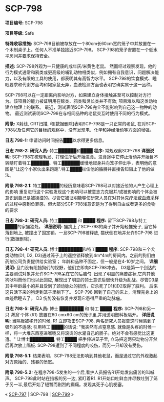 # SCP-798
                        


**项目编号:**  SCP-798

**项目等级:**  Safe

**特殊收容措施:**  SCP-798目前被存放在一个80cm长60cm宽的笼子中并放置在一个木制桌子上。任何人不准单独接近SCP-798。 SCP-798的笼子安置在一个低水平房间并要求保持安全。

**描述:**  SCP-798外观为一只健康的成年灰/米黄色老鼠。 然而经过观察发现，他的行为模式通常和鸦类或更高级的哺乳动物相类似，例如拥有自我意识，问题解决能力，以及有限的工具的使用，都表明其有高智力水平。 SCP-798的饮食模式、睡眠要求和代谢方面均和褐家鼠无异，血液检测方面也表明它确实属于这一品种。

SCP-798可以在一定距离内影响对方，如果建立身体接触甚至可以控制对方行为。该项目的能力被证明用在鲸类、鸦类和灵长类并不有效; 项目难以和这类动物建立物理上的联系。 最近，测试表明SCP-798完全不能影响到自己这一物种的动物。 最近测试表明SCP-798在与相同品种的老鼠交互时使用不同的行为模式。

**附录:**  X射线, CRT扫描, 和[数据删除]表明SCP-798是一只正常的老鼠, 在对SCP-798以及任何它的目标的观察中，没有发现电、化学和神经活动等方面的增强。

**日志 798-1:** 
申请访问时间报告███以求得更多信息。

**日志 798-2:** 
**研究人员:**  特工██████和████
**程序:**  常规观察SCP-798
**详细说明:**  SCP-798在梳理毛发、打理住所后开始进食。进食途中它停止活动并开始目不转睛盯着特工██████。特工██████缓慢地起身并向笼子伸出手，表明他的意图是"让这个小家伙出来跑跑".特工████拦住他的胳膊并直接告知阻止了他的做法。

**附录 798-2.1:**  特工██████的经历意味着SCP-798可以对接近他的人产生心理上的影响 重复进行这个实验发现这个影响可以被意志力克服并/或被影响的个体会被意识到自己是被操控的。尽管它被证明能够使研究人员在对其休克疗法或血液采样的过程中感到负罪感，但大部分SCP-798浅意识是为了得到自由或者更多的食物的要求

**日志 798-3:** 
**研究人员:**  特工██████ 和 ████
**程序:**  留下SCP-798与特工████的家猫独处。
**详细说明:**  猫跳上了SCP-798的桌子并开始轻推笼子, 当它掉落到地上, 被撞出了固定销。一旦SCP-798被释放, 猫伏倒在地并允许SCP-798 进行[数据删除]。

**日志 798-4:** 
**研究人员:**  博士████████和特工████
**程序:**  SCP-798和三个犬类动物(D1, D2, D3)通过笼子上的遥控锁释放到4m*4m的房间内。之前的狗们由药剂公司负责提供给实验室； 年龄和品种不固定，但一般是在4-10岁之间。
**详细说明:**  旦门没有阻挡狗们的视野，他们立即向SCP-798冲去。 D3是第一个到达的主要测试对象并允许SCP-798呆在它的后脑勺. 出现了明显的痛苦症状,它向其他狗吠叫而他们也以此回应, 展现出了明显的领土意识后很快升级为乱战。尽管D3是其中年龄最小的并且受到了颈动脉处的损伤，它杀死了D1和D2取得了胜利。 后来这只活下来的狗走到笼子里躺下了。 SCP-798 回到了自己的床上，清理完身上的血迹后睡去了。 D3 伤势没有恢复并发现它患得严重的动脉瘤。

**日志 798-5:** 
**研究人员:**  博士 ████████ 和 特工 ████
**程序:**  SCP-798和另一只 *褐鼠* 个体 (R1) 放置在80 cmx60 cm的笼子里,并用透明塑料板隔开。
**详细说明:**  当隔板被移开的时候, R1 立即攻击SCP-798. 两名研究人员报告这时候感到了强烈的不适感; 引用特工 ████的话说: "我突然有点窒息感. 就像是头疼的时候一样，将一大堆东西塞进喉咙又将滚烫的水灌自己的肠子。绝对不会有感觉比这更遭。" 让博士████████, 特工████ 把手伸进笼子里, 立马把这两只动物分开然后再次放上隔板. SCP-798遭到了不同程度的咬伤，而另一只却没有受伤。

**附录 798-5.1:**  结果表明，SCP-798无法影响到其他老鼠，而是通过它的外观激起对方原始的、残暴的愤怒。

**附录 798-5.2:**  在程序798-5发生的一个后,看护人员报告R1开始发出痛苦的叫喊声。 SCP-798此时站在挡板的另一边, 紧盯着R1. R1开始口吐鲜血并尽数吐到了笼子另一半,最后开始了短暂而剧烈的癫痫。发现其死于心肌梗塞。



« [SCP-797](/scp-797) | SCP-798 | [SCP-799](/scp-799) »





                    